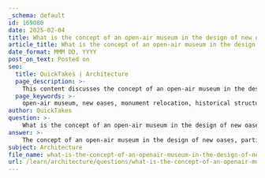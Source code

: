 ```yaml
---
_schema: default
id: 169080
date: 2025-02-04
title: What is the concept of an open-air museum in the design of new oases?
article_title: What is the concept of an open-air museum in the design of new oases?
date_format: MMM DD, YYYY
post_on_text: Posted on
seo:
  title: QuickTakes | Architecture
  page_description: >-
    This content discusses the concept of an open-air museum in the design of new oases, focusing on the relocation of monuments like in New Kalabsha, preserving their historical context and atmosphere rather than treating them as mere exhibits.
  page_keywords: >-
    open-air museum, new oases, monument relocation, historical structures, New Kalabsha, temple precincts, cultural heritage, immersive experience, integrity, authenticity, sanctity, historical significance
author: QuickTakes
question: >-
    What is the concept of an open-air museum in the design of new oases?
answer: >-
    The concept of an open-air museum in the design of new oases, particularly in the context of the relocation of monuments, involves creating a space where historical structures are displayed in a manner that emphasizes their visibility and context. This idea was notably discussed in relation to the oasis of "New Kalabsha," where the design aimed to gather multiple temples on a small island, ensuring that each structure is visible one at a time. This careful calibration of positions allows for a dynamic interaction between the monuments and their surroundings, particularly the Nile, which serves as a significant backdrop.\n\nHowever, the analogy of an open-air museum has been critiqued, especially in the context of preserving the atmosphere of temple precincts. The fifth principle of the design emphasizes that the open-air museum analogy could be harmful, as it risks undermining the unique atmosphere that each temple precinct embodies. Instead of treating the temples as mere exhibits in a museum, the design seeks to maintain their sanctity and original orientation, creating a more immersive experience that reflects the historical and cultural significance of the sites.\n\nThe relocation campaign aimed to isolate the temples to preserve their integrity and authenticity, moving away from the idea of reconstituting a lost Nubian life and instead focusing on the "sanctity of each stone." This approach highlights the importance of maintaining the original context and atmosphere of the monuments rather than presenting them as isolated artifacts in a museum-like setting.\n\nIn summary, while the open-air museum concept suggests a way to display cultural heritage, the design of new oases like New Kalabsha prioritizes the preservation of the original atmosphere and context of the monuments, ensuring that they are experienced in a manner that respects their historical significance.
subject: Architecture
file_name: what-is-the-concept-of-an-openair-museum-in-the-design-of-new-oases.md
url: /learn/architecture/questions/what-is-the-concept-of-an-openair-museum-in-the-design-of-new-oases
---
```


&nbsp;